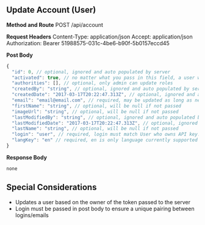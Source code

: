 Update Account (User)
---

**Method and Route**
POST /api/account

**Request Headers**
Content-Type: application/json
Accept: application/json
Authorization: Bearer 51988575-031c-4be6-b90f-5b0157eccd45


**Post Body**
```javascript
{
  "id": 0, // optional, ignored and auto populated by server
  "activated": true, // no matter what you pass in this field, a user will only become activated through the email link
  "authorities": [], // optional, only admin can update roles
  "createdBy": "string", // optional, ignored and auto populated by server
  "createdDate": "2017-03-17T20:22:47.313Z", // optional, ignored and auto populated by server
  "email": "email@email.com", // required, may be updated as long as new email is unique
  "firstName": "string", // optional, will be null if not passed
  "imageUrl": "string", // optional, will be null if not passed
  "lastModifiedBy": "string", // optional, ignored and auto populated by server
  "lastModifiedDate": "2017-03-17T20:22:47.313Z", // optional, ignored and auto populated by server
  "lastName": "string", // optional, will be null if not passed
  "login": "user", // required, login must match User who owns API key. Can't change login even if a different login is sent to server
  "langKey": "en" // required, en is only language currently supported
}
```

**Response Body**
```
none
```

Special Considerations
---
* Updates a user based on the owner of the token passed to the server
* Login must be passed in post body to ensure a unique pairing between logins/emails